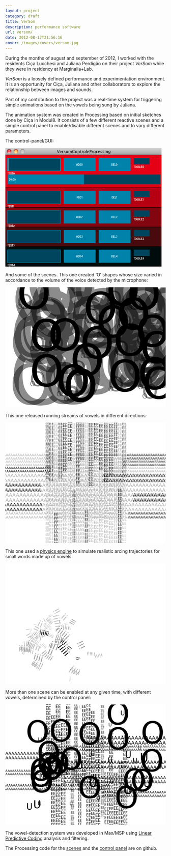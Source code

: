 ```yaml
---
layout: project
category: draft
title: VerSom
description: performance software
url: versom/
date: 2012-08-17T21:56:16
cover: /images/covers/versom.jpg
---
```

During the months of august and september of 2012, I worked with the residents Ciça Lucchesi and Juliana Perdigão on their project *VerSom* while they were in residency at Marginalia+Lab.

*VerSom* is a loosely defined performance and experimentation environment. It is an opportunity for Ciça, Juliana and other collaborators to explore the relationship between images and sounds.

Part of my contribution to the project was a real-time system for triggering simple animations based on the vowels being sung by Juliana.

The animation system was created in Processing based on initial sketches done by Ciça in Modul8. It consists of a few different reactive scenes and a simple control panel to enable/disable different scenes and to vary different parameters.

The control-panel/GUI:

![](/images/projects/versom/UI.png)

And some of the scenes. This one created ‘O’ shapes whose size varied in accordance to the volume of the voice detected by the microphone:

![](/images/projects/versom/O2.png)

This one released running streams of vowels in different directions:

![](/images/projects/versom/AE.png)

This one used a [physics engine](http://www.jbox2d.org/) to simulate realistic arcing trajectories for small words made up of vowels:

![](/images/projects/versom/I.png)

More than one scene can be enabled at any given time, with different vowels, determined by the control panel:

![](/images/projects/versom/AEOU.png)

The vowel-detection system was developed in Max/MSP using [Linear Predictive Coding](http://en.wikipedia.org/wiki/Linear_predictive_coding) analysis and filtering.

The Processing code for the [scenes](https://github.com/thiagohersan/VersomVogaisProcessing) and the [control panel](https://github.com/thiagohersan/VersomControleProcessing) are on github.
